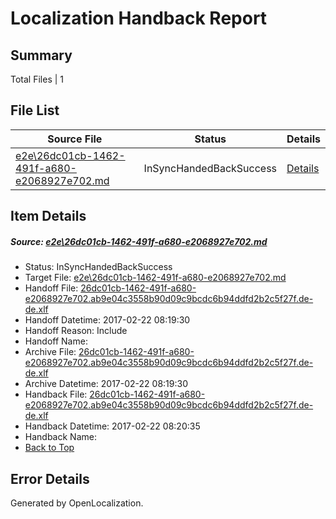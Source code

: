 # <a name='report-top'></a> Localization Handback Report

## Summary
 Total Files | 1

## File List
 Source File | Status | Details 
 ----------- | ------ | ------- 
 [e2e\26dc01cb-1462-491f-a680-e2068927e702.md](https://github.com/OpenLocalizationTestOrg/ol-test4/blob/a2a7368f9821e1e503e3f1e00d3e2ae078a153ca/e2e/26dc01cb-1462-491f-a680-e2068927e702.md) | InSyncHandedBackSuccess | [Details](#35f7886128a530e9870c7a34be93eea29d43ccd62)

## Item Details
##### <a name='35f7886128a530e9870c7a34be93eea29d43ccd62'></a> Source: [e2e\26dc01cb-1462-491f-a680-e2068927e702.md](https://github.com/OpenLocalizationTestOrg/ol-test4/blob/a2a7368f9821e1e503e3f1e00d3e2ae078a153ca/e2e/26dc01cb-1462-491f-a680-e2068927e702.md)
* Status: InSyncHandedBackSuccess
* Target File: [e2e\26dc01cb-1462-491f-a680-e2068927e702.md](https://github.com/OpenLocalizationTestOrg/ol-test4-dede/blob/8f85df726d7fbcd50fd8c02c11278f7f74b409c7/e2e/26dc01cb-1462-491f-a680-e2068927e702.md)
* Handoff File: [26dc01cb-1462-491f-a680-e2068927e702.ab9e04c3558b90d09c9bcdc6b94ddfd2b2c5f27f.de-de.xlf](https://github.com/OpenLocalizationTestOrg/ol-test4-handoff/blob/ed1803bf2c94bb29d418ea10b8a08e45ab61d060/ol-handoff/OpenLocalizationTestOrg/ol-test4-dede/xinjiang/ht/26dc01cb-1462-491f-a680-e2068927e702.ab9e04c3558b90d09c9bcdc6b94ddfd2b2c5f27f.de-de.xlf)
* Handoff Datetime: 2017-02-22 08:19:30
* Handoff Reason: Include
* Handoff Name: 
* Archive File: [26dc01cb-1462-491f-a680-e2068927e702.ab9e04c3558b90d09c9bcdc6b94ddfd2b2c5f27f.de-de.xlf](https://github.com/OpenLocalizationTestOrg/ol-test4-handoff/blob/74a170acc2aaf60bba74a9e4fc5007af5fa22794/ol-archive/OpenLocalizationTestOrg/ol-test4-dede/xinjiang/ht/26dc01cb-1462-491f-a680-e2068927e702.ab9e04c3558b90d09c9bcdc6b94ddfd2b2c5f27f.de-de.xlf)
* Archive Datetime: 2017-02-22 08:19:30
* Handback File: [26dc01cb-1462-491f-a680-e2068927e702.ab9e04c3558b90d09c9bcdc6b94ddfd2b2c5f27f.de-de.xlf](https://github.com/OpenLocalizationTestOrg/ol-test4-handback/blob/f697a8544230c72f254f92f341fa412b2cde8e33/ol-handback/OpenLocalizationTestOrg/ol-test4-dede/xinjiang/ht/26dc01cb-1462-491f-a680-e2068927e702.ab9e04c3558b90d09c9bcdc6b94ddfd2b2c5f27f.de-de.xlf)
* Handback Datetime: 2017-02-22 08:20:35
* Handback Name: 
* [Back to Top](#report-top)


## Error Details

Generated by OpenLocalization.
